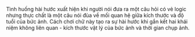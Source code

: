 Tình huống hài hước xuất hiện khi người nói đưa ra một câu hỏi có vẻ logic nhưng thực chất là một câu nói đùa về mối quan hệ giữa kích thước và độ tuổi của bức ảnh. Cách chơi chữ này tạo ra sự hài hước khi gắn kết hai khái niệm không liên quan - kích thước vật lý của bức ảnh và thời gian chụp ảnh.
